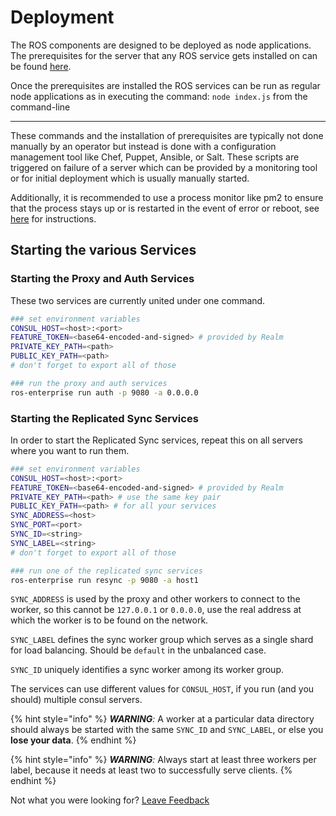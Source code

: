 # Deployment

The ROS components are designed to be deployed as node applications. The prerequisites for the server that any ROS service gets installed on can be found [here](https://realm.io/docs/realm-object-server/latest/#install-realm-object-server%20).

Once the prerequisites are installed the ROS services can be run as regular node applications as in executing the command: `node index.js` from the command-line  
****

These commands and the installation of prerequisites are typically not done manually by an operator but instead is done with a configuration management tool like Chef, Puppet, Ansible, or Salt. These scripts are triggered on failure of a server which can be provided by a monitoring tool or for initial deployment which is usually manually started.  


Additionally, it is recommended to use a process monitor like pm2 to ensure that the process stays up or is restarted in the event of error or reboot, see [here](../run-ros-in-the-background.md) for instructions.  

## Starting the various Services

### Starting the Proxy and Auth Services

These two services are currently united under one command.

```bash
### set environment variables
CONSUL_HOST=<host>:<port>
FEATURE_TOKEN=<base64-encoded-and-signed> # provided by Realm
PRIVATE_KEY_PATH=<path>
PUBLIC_KEY_PATH=<path>
# don't forget to export all of those

### run the proxy and auth services
ros-enterprise run auth -p 9080 -a 0.0.0.0
```

### Starting the Replicated Sync Services

In order to start the Replicated Sync services, repeat this on all servers where you want to run them.

```bash
### set environment variables
CONSUL_HOST=<host>:<port>
FEATURE_TOKEN=<base64-encoded-and-signed> # provided by Realm
PRIVATE_KEY_PATH=<path> # use the same key pair
PUBLIC_KEY_PATH=<path> # for all your services
SYNC_ADDRESS=<host>
SYNC_PORT=<port>
SYNC_ID=<string>
SYNC_LABEL=<string>
# don't forget to export all of those

### run one of the replicated sync services
ros-enterprise run resync -p 9080 -a host1
```

`SYNC_ADDRESS` is used by the proxy and other workers to connect to the worker, so this cannot be `127.0.0.1` or `0.0.0.0`, use the real address at which the worker is to be found on the network.

`SYNC_LABEL` defines the sync worker group which serves as a single shard for load balancing. Should be `default` in the unbalanced case.

`SYNC_ID` uniquely identifies a sync worker among its worker group.

The services can use different values for `CONSUL_HOST`, if you run \(and you should\) multiple consul servers.



{% hint style="info" %}
_**WARNING**:_ A worker at a particular data directory should always be started with the same `SYNC_ID` and `SYNC_LABEL`, or else you **lose your data**.
{% endhint %}

{% hint style="info" %}
_**WARNING**:_ Always start at least three workers per label, because it needs at least two to successfully serve clients.
{% endhint %}

Not what you were looking for? [Leave Feedback](https://realm3.typeform.com/to/A4guM3) 

  


